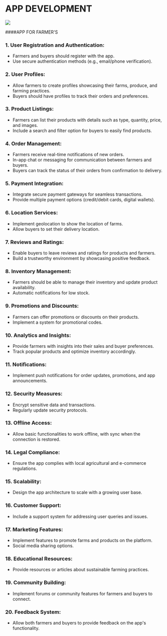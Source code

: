 # APP DEVELOPMENT


<img src="https://github.com/AnjanaS2004/app-development/assets/146093068/90c7fc7d-debb-49d0-a8a7-69742832cd19"/>





####APP FOR FARMER'S

### 1. **User Registration and Authentication:**
   - Farmers and buyers should register with the app.
   - Use secure authentication methods (e.g., email/phone verification).

### 2. **User Profiles:**
   - Allow farmers to create profiles showcasing their farms, produce, and farming practices.
   - Buyers should have profiles to track their orders and preferences.

### 3. **Product Listings:**
   - Farmers can list their products with details such as type, quantity, price, and images.
   - Include a search and filter option for buyers to easily find products.

### 4. **Order Management:**
   - Farmers receive real-time notifications of new orders.
   - In-app chat or messaging for communication between farmers and buyers.
   - Buyers can track the status of their orders from confirmation to delivery.

### 5. **Payment Integration:**
   - Integrate secure payment gateways for seamless transactions.
   - Provide multiple payment options (credit/debit cards, digital wallets).

### 6. **Location Services:**
   - Implement geolocation to show the location of farms.
   - Allow buyers to set their delivery location.

### 7. **Reviews and Ratings:**
   - Enable buyers to leave reviews and ratings for products and farmers.
   - Build a trustworthy environment by showcasing positive feedback.

### 8. **Inventory Management:**
   - Farmers should be able to manage their inventory and update product availability.
   - Automatic notifications for low stock.

### 9. **Promotions and Discounts:**
   - Farmers can offer promotions or discounts on their products.
   - Implement a system for promotional codes.

### 10. **Analytics and Insights:**
   - Provide farmers with insights into their sales and buyer preferences.
   - Track popular products and optimize inventory accordingly.

### 11. **Notifications:**
   - Implement push notifications for order updates, promotions, and app announcements.

### 12. **Security Measures:**
   - Encrypt sensitive data and transactions.
   - Regularly update security protocols.

### 13. **Offline Access:**
   - Allow basic functionalities to work offline, with sync when the connection is restored.

### 14. **Legal Compliance:**
   - Ensure the app complies with local agricultural and e-commerce regulations.

### 15. **Scalability:**
   - Design the app architecture to scale with a growing user base.

### 16. **Customer Support:**
   - Include a support system for addressing user queries and issues.

### 17. **Marketing Features:**
   - Implement features to promote farms and products on the platform.
   - Social media sharing options.

### 18. **Educational Resources:**
   - Provide resources or articles about sustainable farming practices.

### 19. **Community Building:**
   - Implement forums or community features for farmers and buyers to connect.

### 20. **Feedback System:**
   - Allow both farmers and buyers to provide feedback on the app's functionality.

